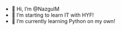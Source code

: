 - 👋 Hi, I’m @NazgulM
- 👀 I’m starting to learn IT with HYF!
- 🌱 I’m currently learning Python on my own!

<!---
--->
